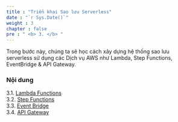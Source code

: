 ```yaml
---
title : "Triển khai Sao lưu Serverless"
date : "`r Sys.Date()`"
weight : 3
chapter : false
pre : " <b> 3. </b> "
---
```


Trong bước này, chúng ta sẽ học cách xây dựng hệ thống sao lưu serverless sử dụng các Dịch vụ AWS như Lambda, Step Functions, EventBridge & API Gateway.

### Nội dung
3.1. [Lambda Functions](3.1-lambda/) \
3.2. [Step Functions](3.2-stepfunc/) \
3.3. [Event Bridge](3.1-eventbridge/) \
3.4. [API Gateway](3.2-apigateway/) 
